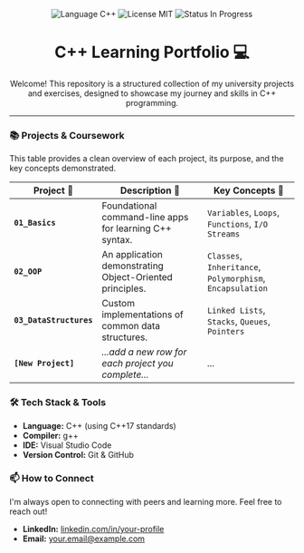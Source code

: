 <p align="center">
  <img src="https://img.shields.io/badge/Language-C%2B%2B-00599C?style=for-the-badge&logo=cplusplus&logoColor=white" alt="Language C++">
  <img src="https://img.shields.io/badge/License-MIT-green?style=for-the-badge" alt="License MIT">
  <img src="https://img.shields.io/badge/Status-In%20Progress-blueviolet?style=for-the-badge" alt="Status In Progress">
</p>

<h1 align="center">C++ Learning Portfolio 💻</h1>

<p align="center">
  Welcome! This repository is a structured collection of my university projects and exercises, designed to showcase my journey and skills in C++ programming.
</p>

---

### 📚 Projects & Coursework

This table provides a clean overview of each project, its purpose, and the key concepts demonstrated.

| Project 📂             | Description 📝                                                | Key Concepts 🧠                                   |
| ---------------------- | ------------------------------------------------------------- | ------------------------------------------------- |
| **`01_Basics`** | Foundational command-line apps for learning C++ syntax.       | `Variables`, `Loops`, `Functions`, `I/O Streams`  |
| **`02_OOP`** | An application demonstrating Object-Oriented principles.      | `Classes`, `Inheritance`, `Polymorphism`, `Encapsulation` |
| **`03_DataStructures`**| Custom implementations of common data structures.            | `Linked Lists`, `Stacks`, `Queues`, `Pointers`    |
| **`[New Project]`** | *...add a new row for each project you complete...* | *...* |


### 🛠️ Tech Stack & Tools

- **Language:** C++ (using C++17 standards)
- **Compiler:** g++
- **IDE:** Visual Studio Code
- **Version Control:** Git & GitHub

### 📫 How to Connect

I'm always open to connecting with peers and learning more. Feel free to reach out!

- **LinkedIn:** [linkedin.com/in/your-profile](https://www.linkedin.com/)
- **Email:** your.email@example.com
